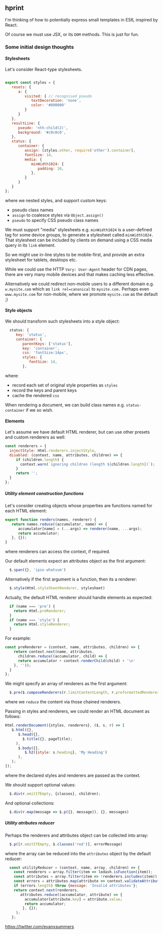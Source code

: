 
## hprint

I'm thinking of how to potentially express small templates in ES6, inspired by React.

Of course we must use JSX, or its `DOM` methods. This is just for fun.

### Some initial design thoughts

#### Stylesheets

Let's consider React-type stylesheets.

```javascript

export const styles = {
   resets: {
      a: {
         visited: { // recognised pseudo
            textDecoration: 'none',
            color: '#800000'
         }
      }
   },
   resultLine: {
      pseudo: 'nth-child(2)',
      background: '#c0c0c0',
   },
   status: {
      container: {
         assign: [styles.other, require('other').container],
         fontSize: 14,
         media: {
            minWidth1024: {
               padding: 10,
            },
         }
      }
   }
};
```
where we nested styles, and support custom keys:
- pseudo class names
- `assign` to coalesce styles via `Object.assign()`
- `pseudo` to specify CSS pseudo class names

We must support "media" stylesheets e.g. `minWidth1024` is a user-defined tag for some device groups, to generate a stylesheet called `minWidth1024.` That stylesheet can be included by clients on demand using a CSS media query in its `link` element.

So we might use in-line styles to be mobile-first, and provide an extra stylesheet for tablets, desktops etc.

While we could use the HTTP `Vary: User-Agent` header for CDN pages, there are very many mobile devices and that makes caching less effective.

Alternatively we could redirect non-mobile users to a different domain e.g. `w.mysite.com` which as `link rel=canonical` to `mysite.com.` Perhaps even `www.mysite.com` for non-mobile, where we promote `mysite.com` as the default ;)

#### Style objects

We should transform such stylesheets into a style object:
```javascript
  status: {
     key: 'status',
     container: {
        parentKeys: ['status'],
        key: 'container',
        css: 'fontSize:14px',
        styles: {
           fontSize: 14,
        },
```
where:
- record each set of original style properties as `styles`
- record the keys and parent keys
- cache the rendered `css`

When rendering a document, we can build class names e.g. `status-container` if we so wish.


#### Elements

Let's assume we have default HTML renderer, but can use other presets and custom renderers as well:
```javascript
const renderers = {
  injectStyle: Html.renderers.injectStyle,
  disabled: (context, name, attributes, children) => {
     if (children.length) {
       context.warn(`ignoring children (length ${children.length})`);
     }
     return '';
  }
};
```

##### Utility element construction functions

Let's consider creating objects whose properties are functions named for each HTML element:
```javascript
export function renders(names, renderer) {
   return names.reduce((accumulator, name) => {
      accumulator[name] = (...args) => renderer(name, ...args);
      return accumulator;
   }, {});
}
```
where renderers can access the context, if required.

Our default elements expect an attributes object as the first argument:
```javascript
  $.span({}, 'ipso whatsum')
```

Alternatively if the first argument is a function, then its a renderer:
```javascript
  $.style(Html.styleSheetRenderer, stylesheet)
```

Actually, the default HTML renderer should handle elements as expected:
```javascript
  if (name === 'pre') {
    return Html.preRenderer;
  }
  if (name === 'style') {
    return Html.styleRenderer;
  }
```

For example:
```javascript
const preRenderer = (context, name, attributes, children) => {
    return context.next(name, attributes,
      children.reduce((accumulator, child) => {
      return accumulator + context.renderChild(child) + '\n'
    }, ''));
  }
};
```

We might specify an array of renderers as the first argument:
```javascript
  $.pre($.composeRenderers(r.limitContentLength, r.preformattedRenderer), {}, 'first line', 'second line')
```
where we `reduce` the content via those chained renderers.

Passing in styles and renderers, we could render an HTML document as follows:
```javascript
Html.renderDocument({styles, renderers}, ($, s, r) => [
   $.html({},
      $.head({},
        $.title({}, pageTitle);
     ),
      $.body({},
         $.h2({style: s.heading}, 'My Heading')
      ),
   );
]);
```
where the declared styles and renderers are passed as the context.

We should support optional values:
```javascript
  $.div(r.omitIfEmpty, {classes}, children);
```

And optional collections:
```javascript
  $.div(r.map(message => $.p({}, message)), {}, messages)
```

##### Utility atributes reducer

Perhaps the renderers and attributes object can be collected into array:
```javascript
  $.p([r.omitIfEmpty, $.classes('red')], errorMessage)
```
where the array can be reduced into the `attributes` object by the default reducer:
```javascript
  const utilityReducer = (context, name, array, children) => {
    const renderers = array.filter(item => lodash.isFunction(item));
    const attributes = array.filter(item => !renderers.includes(item));
    const errors = attributes.map(attribute => context.validateAttribute(attribute));
    if (errors.length) throw {message: 'Invalid attributes'};
    return context.next(renderers,
       attributes.reduce((accumulator, attribute) => {
         accumulator[attribute.key] = attribute.value;
         return accumulator;           
        }, {});
     );
   };
```

https://twitter.com/evanxsummers
